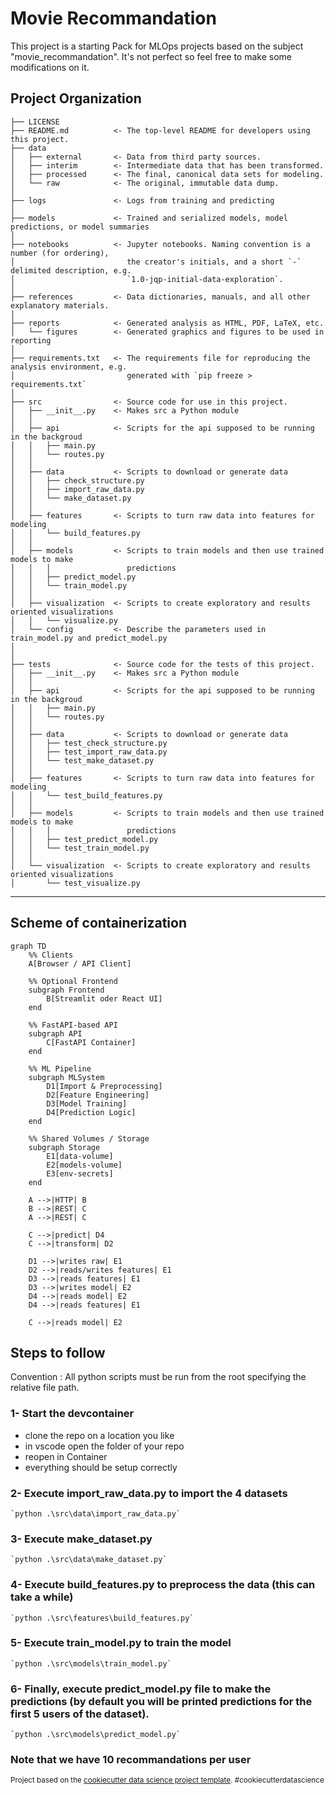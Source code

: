 Movie Recommandation
====================

This project is a starting Pack for MLOps projects based on the subject "movie_recommandation". It's not perfect so feel free to make some modifications on it.

Project Organization
--------------------

    ├── LICENSE
    ├── README.md          <- The top-level README for developers using this project.
    ├── data
    │   ├── external       <- Data from third party sources.
    │   ├── interim        <- Intermediate data that has been transformed.
    │   ├── processed      <- The final, canonical data sets for modeling.
    │   └── raw            <- The original, immutable data dump.
    │
    ├── logs               <- Logs from training and predicting
    │
    ├── models             <- Trained and serialized models, model predictions, or model summaries
    │
    ├── notebooks          <- Jupyter notebooks. Naming convention is a number (for ordering),
    │                         the creator's initials, and a short `-` delimited description, e.g.
    │                         `1.0-jqp-initial-data-exploration`.
    │
    ├── references         <- Data dictionaries, manuals, and all other explanatory materials.
    │
    ├── reports            <- Generated analysis as HTML, PDF, LaTeX, etc.
    │   └── figures        <- Generated graphics and figures to be used in reporting
    │
    ├── requirements.txt   <- The requirements file for reproducing the analysis environment, e.g.
    │                         generated with `pip freeze > requirements.txt`
    │
    ├── src                <- Source code for use in this project.
    │   ├── __init__.py    <- Makes src a Python module
    │   │
    │   ├── api            <- Scripts for the api supposed to be running in the backgroud
    │   │   ├── main.py
    │   │   └── routes.py
    │   │
    │   ├── data           <- Scripts to download or generate data
    │   │   ├── check_structure.py    
    │   │   ├── import_raw_data.py 
    │   │   └── make_dataset.py
    │   │
    │   ├── features       <- Scripts to turn raw data into features for modeling
    │   │   └── build_features.py
    │   │
    │   ├── models         <- Scripts to train models and then use trained models to make
    │   │   │                 predictions
    │   │   ├── predict_model.py
    │   │   └── train_model.py
    │   │
    │   ├── visualization  <- Scripts to create exploratory and results oriented visualizations
    │   │   └── visualize.py
    │   └── config         <- Describe the parameters used in train_model.py and predict_model.py
    │
    │
    ├── tests              <- Source code for the tests of this project.
    │   ├── __init__.py    <- Makes src a Python module
    │   │
    │   ├── api            <- Scripts for the api supposed to be running in the backgroud
    │   │   ├── main.py
    │   │   └── routes.py
    │   │
    │   ├── data           <- Scripts to download or generate data
    │   │   ├── test_check_structure.py    
    │   │   ├── test_import_raw_data.py 
    │   │   └── test_make_dataset.py
    │   │
    │   ├── features       <- Scripts to turn raw data into features for modeling
    │   │   └── test_build_features.py
    │   │
    │   ├── models         <- Scripts to train models and then use trained models to make
    │   │   │                 predictions
    │   │   ├── test_predict_model.py
    │   │   └── test_train_model.py
    │   │
    │   └── visualization  <- Scripts to create exploratory and results oriented visualizations
    │       └── test_visualize.py

--------

Scheme of containerization
--------------------------
```mermaid
graph TD
    %% Clients
    A[Browser / API Client]

    %% Optional Frontend
    subgraph Frontend
        B[Streamlit oder React UI]
    end

    %% FastAPI-based API
    subgraph API
        C[FastAPI Container]
    end

    %% ML Pipeline
    subgraph MLSystem
        D1[Import & Preprocessing]
        D2[Feature Engineering]
        D3[Model Training]
        D4[Prediction Logic]
    end

    %% Shared Volumes / Storage
    subgraph Storage
        E1[data-volume]
        E2[models-volume]
        E3[env-secrets]
    end

    A -->|HTTP| B
    B -->|REST| C
    A -->|REST| C

    C -->|predict| D4
    C -->|transform| D2

    D1 -->|writes raw| E1
    D2 -->|reads/writes features| E1
    D3 -->|reads features| E1
    D3 -->|writes model| E2
    D4 -->|reads model| E2
    D4 -->|reads features| E1

    C -->|reads model| E2
```

## Steps to follow 

Convention : All python scripts must be run from the root specifying the relative file path.

### 1- Start the devcontainer

* clone the repo on a location you like
* in vscode open the folder of your repo
* reopen in Container
* everything should be setup correctly

### 2- Execute import_raw_data.py to import the 4 datasets

    `python .\src\data\import_raw_data.py` 

### 3- Execute make_dataset.py

    `python .\src\data\make_dataset.py`

### 4- Execute build_features.py to preprocess the data (this can take a while)

    `python .\src\features\build_features.py`

### 5- Execute train_model.py to train the model

    `python .\src\models\train_model.py`

### 6- Finally, execute predict_model.py file to make the predictions (by default you will be printed predictions for the first 5 users of the dataset). 

    `python .\src\models\predict_model.py`

### Note that we have 10 recommandations per user

<p><small>Project based on the <a target="_blank" href="https://drivendata.github.io/cookiecutter-data-science/">cookiecutter data science project template</a>. #cookiecutterdatascience</small></p>
